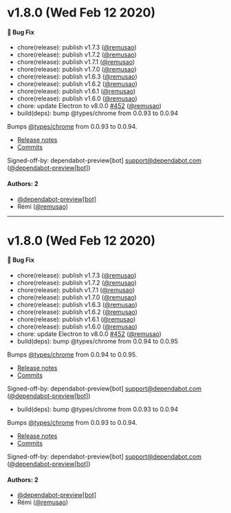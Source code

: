 # v1.8.0 (Wed Feb 12 2020)

#### :bug: Bug Fix

- chore(release): publish v1.7.3  ([@remusao](https://github.com/remusao))
- chore(release): publish v1.7.2  ([@remusao](https://github.com/remusao))
- chore(release): publish v1.7.1  ([@remusao](https://github.com/remusao))
- chore(release): publish v1.7.0  ([@remusao](https://github.com/remusao))
- chore(release): publish v1.6.3  ([@remusao](https://github.com/remusao))
- chore(release): publish v1.6.2  ([@remusao](https://github.com/remusao))
- chore(release): publish v1.6.1  ([@remusao](https://github.com/remusao))
- chore(release): publish v1.6.0  ([@remusao](https://github.com/remusao))
- chore: update Electron to v8.0.0 [#452](https://github.com/cliqz-oss/adblocker/pull/452) ([@remusao](https://github.com/remusao))
- build(deps): bump @types/chrome from 0.0.93 to 0.0.94

Bumps [@types/chrome](https://github.com/DefinitelyTyped/DefinitelyTyped/tree/HEAD/types/chrome) from 0.0.93 to 0.0.94.
- [Release notes](https://github.com/DefinitelyTyped/DefinitelyTyped/releases)
- [Commits](https://github.com/DefinitelyTyped/DefinitelyTyped/commits/HEAD/types/chrome)

Signed-off-by: dependabot-preview[bot] <support@dependabot.com>  ([@dependabot-preview[bot]](https://github.com/dependabot-preview[bot]))

#### Authors: 2

- [@dependabot-preview[bot]](https://github.com/dependabot-preview[bot])
- Rémi ([@remusao](https://github.com/remusao))

---

# v1.8.0 (Wed Feb 12 2020)

#### :bug: Bug Fix

- chore(release): publish v1.7.3  ([@remusao](https://github.com/remusao))
- chore(release): publish v1.7.2  ([@remusao](https://github.com/remusao))
- chore(release): publish v1.7.1  ([@remusao](https://github.com/remusao))
- chore(release): publish v1.7.0  ([@remusao](https://github.com/remusao))
- chore(release): publish v1.6.3  ([@remusao](https://github.com/remusao))
- chore(release): publish v1.6.2  ([@remusao](https://github.com/remusao))
- chore(release): publish v1.6.1  ([@remusao](https://github.com/remusao))
- chore(release): publish v1.6.0  ([@remusao](https://github.com/remusao))
- chore: update Electron to v8.0.0 [#452](https://github.com/cliqz-oss/adblocker/pull/452) ([@remusao](https://github.com/remusao))
- build(deps): bump @types/chrome from 0.0.94 to 0.0.95

Bumps [@types/chrome](https://github.com/DefinitelyTyped/DefinitelyTyped/tree/HEAD/types/chrome) from 0.0.94 to 0.0.95.
- [Release notes](https://github.com/DefinitelyTyped/DefinitelyTyped/releases)
- [Commits](https://github.com/DefinitelyTyped/DefinitelyTyped/commits/HEAD/types/chrome)

Signed-off-by: dependabot-preview[bot] <support@dependabot.com>  ([@dependabot-preview[bot]](https://github.com/dependabot-preview[bot]))
- build(deps): bump @types/chrome from 0.0.93 to 0.0.94

Bumps [@types/chrome](https://github.com/DefinitelyTyped/DefinitelyTyped/tree/HEAD/types/chrome) from 0.0.93 to 0.0.94.
- [Release notes](https://github.com/DefinitelyTyped/DefinitelyTyped/releases)
- [Commits](https://github.com/DefinitelyTyped/DefinitelyTyped/commits/HEAD/types/chrome)

Signed-off-by: dependabot-preview[bot] <support@dependabot.com>  ([@dependabot-preview[bot]](https://github.com/dependabot-preview[bot]))

#### Authors: 2

- [@dependabot-preview[bot]](https://github.com/dependabot-preview[bot])
- Rémi ([@remusao](https://github.com/remusao))